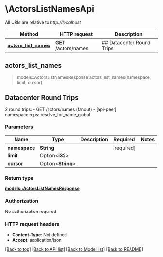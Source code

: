 # \ActorsListNamesApi

All URIs are relative to *http://localhost*

Method | HTTP request | Description
------------- | ------------- | -------------
[**actors_list_names**](ActorsListNamesApi.md#actors_list_names) | **GET** /actors/names | ## Datacenter Round Trips



## actors_list_names

> models::ActorsListNamesResponse actors_list_names(namespace, limit, cursor)
## Datacenter Round Trips

2 round trips: - GET /actors/names (fanout) - [api-peer] namespace::ops::resolve_for_name_global

### Parameters


Name | Type | Description  | Required | Notes
------------- | ------------- | ------------- | ------------- | -------------
**namespace** | **String** |  | [required] |
**limit** | Option<**i32**> |  |  |
**cursor** | Option<**String**> |  |  |

### Return type

[**models::ActorsListNamesResponse**](ActorsListNamesResponse.md)

### Authorization

No authorization required

### HTTP request headers

- **Content-Type**: Not defined
- **Accept**: application/json

[[Back to top]](#) [[Back to API list]](../README.md#documentation-for-api-endpoints) [[Back to Model list]](../README.md#documentation-for-models) [[Back to README]](../README.md)

